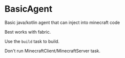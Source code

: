# BasicAgent

Basic java/kotlin agent that can inject into minecraft code

Best works with fabric.

Use the `build` task to build.

Don't run MinecraftClient/MinecraftServer task.